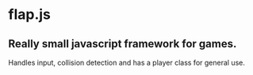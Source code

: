 # flap.js
<h2>Really small javascript framework for games.</h2>
<p>Handles input, collision detection and has a player class for general use.</p>
